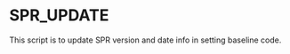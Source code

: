 SPR_UPDATE
==============

This script is to update SPR version and date info in setting baseline code.